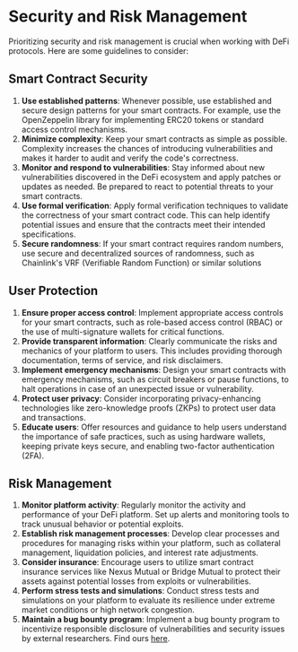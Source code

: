 # Security and Risk Management

Prioritizing security and risk management is crucial when working with DeFi protocols. Here are some guidelines to consider:

## Smart Contract Security

1. **Use established patterns**: Whenever possible, use established and secure design patterns for your smart contracts. For example, use the OpenZeppelin library for implementing ERC20 tokens or standard access control mechanisms.
2. **Minimize complexity**: Keep your smart contracts as simple as possible. Complexity increases the chances of introducing vulnerabilities and makes it harder to audit and verify the code's correctness.
3. **Monitor and respond to vulnerabilities**: Stay informed about new vulnerabilities discovered in the DeFi ecosystem and apply patches or updates as needed. Be prepared to react to potential threats to your smart contracts.
4. **Use formal verification**: Apply formal verification techniques to validate the correctness of your smart contract code. This can help identify potential issues and ensure that the contracts meet their intended specifications.
5. **Secure randomness**: If your smart contract requires random numbers, use secure and decentralized sources of randomness, such as Chainlink's VRF (Verifiable Random Function) or similar solutions

## User Protection

1. **Ensure proper access control**: Implement appropriate access controls for your smart contracts, such as role-based access control (RBAC) or the use of multi-signature wallets for critical functions.
2. **Provide transparent information**: Clearly communicate the risks and mechanics of your platform to users. This includes providing thorough documentation, terms of service, and risk disclaimers.
3. **Implement emergency mechanisms**: Design your smart contracts with emergency mechanisms, such as circuit breakers or pause functions, to halt operations in case of an unexpected issue or vulnerability.
4. **Protect user privacy**: Consider incorporating privacy-enhancing technologies like zero-knowledge proofs (ZKPs) to protect user data and transactions.
5. **Educate users**: Offer resources and guidance to help users understand the importance of safe practices, such as using hardware wallets, keeping private keys secure, and enabling two-factor authentication (2FA).

## Risk Management

1. **Monitor platform activity**: Regularly monitor the activity and performance of your DeFi platform. Set up alerts and monitoring tools to track unusual behavior or potential exploits.
2. **Establish risk management processes**: Develop clear processes and procedures for managing risks within your platform, such as collateral management, liquidation policies, and interest rate adjustments.
3. **Consider insurance**: Encourage users to utilize smart contract insurance services like Nexus Mutual or Bridge Mutual to protect their assets against potential losses from exploits or vulnerabilities.
4. **Perform stress tests and simulations**: Conduct stress tests and simulations on your platform to evaluate its resilience under extreme market conditions or high network congestion.
5. **Maintain a bug bounty program**: Implement a bug bounty program to incentivize responsible disclosure of vulnerabilities and security issues by external researchers. Find ours [here](https://immunefi.com/bounty/unlockd/).
